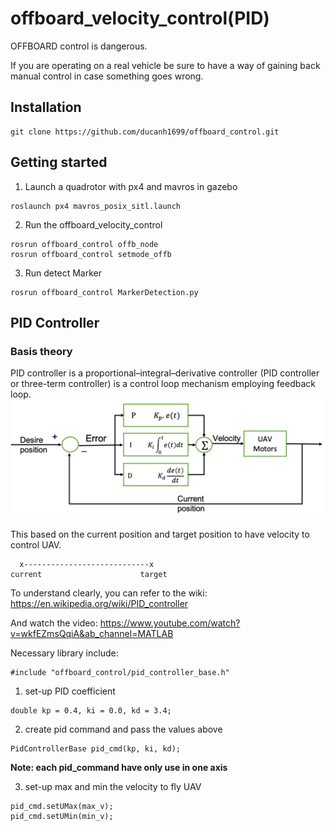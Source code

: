 # offboard_velocity_control(PID)
OFFBOARD control is dangerous.

If you are operating on a real vehicle be sure to have a way of gaining back manual control in case something goes wrong.

## Installation
```
git clone https://github.com/ducanh1699/offboard_control.git
```

## Getting started
1. Launch a quadrotor with px4 and mavros in gazebo 
```
roslaunch px4 mavros_posix_sitl.launch 
```

2. Run the offboard_velocity_control
```
rosrun offboard_control offb_node
rosrun offboard_control setmode_offb
```

3. Run detect Marker
```
rosrun offboard_control MarkerDetection.py
```

## PID Controller
### Basis theory

PID controller is a proportional–integral–derivative controller (PID controller or three-term controller) is a control loop mechanism employing feedback loop. 
![A block diagram of a PID controller in a feedback loop.](Picture1.png)

This based on the current position and target position to have velocity to control UAV. 
```
  x----------------------------x
current                      target
```
To understand clearly, you can refer to the wiki: https://en.wikipedia.org/wiki/PID_controller

And watch the video: https://www.youtube.com/watch?v=wkfEZmsQqiA&ab_channel=MATLAB

Necessary library include:
```
#include "offboard_control/pid_controller_base.h"
```
1. set-up PID coefficient
```
double kp = 0.4, ki = 0.0, kd = 3.4;
```

2. create pid command and pass the values above 
```
PidControllerBase pid_cmd(kp, ki, kd);
```
**Note: each pid_command have only use in one axis**

3. set-up max and min the velocity to fly UAV
```
pid_cmd.setUMax(max_v);
pid_cmd.setUMin(min_v);
```

